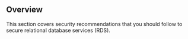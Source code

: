 ## Overview

This section covers security recommendations that you should follow to secure relational database services (RDS).